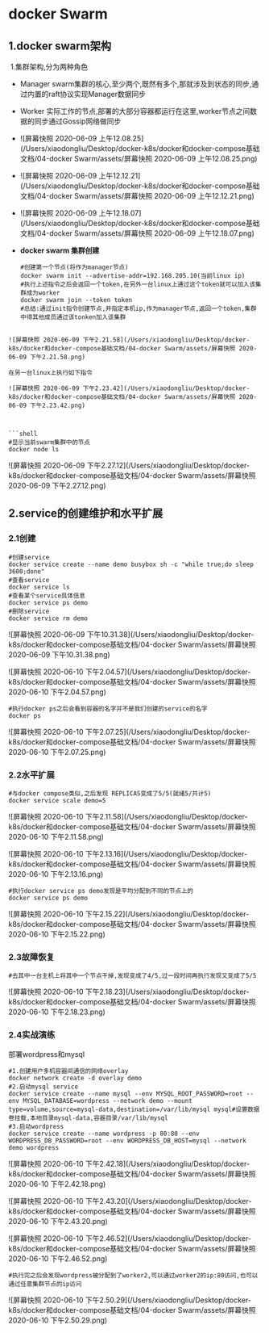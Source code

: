 # docker Swarm

## 	1.docker swarm架构

​				1.集群架构,分为两种角色

   - Manager  swarm集群的核心,至少两个,既然有多个,那就涉及到状态的同步,通过内置的raft协议实现Manager数据同步

   - Worker     实际工作的节点,部署的大部分容器都运行在这里,worker节点之间数据的同步通过Gossip网络做同步

   - ![屏幕快照 2020-06-09 上午12.08.25](/Users/xiaodongliu/Desktop/docker-k8s/docker和docker-compose基础文档/04-docker Swarm/assets/屏幕快照 2020-06-09 上午12.08.25.png)

   - ![屏幕快照 2020-06-09 上午12.12.21](/Users/xiaodongliu/Desktop/docker-k8s/docker和docker-compose基础文档/04-docker Swarm/assets/屏幕快照 2020-06-09 上午12.12.21.png)

   - ![屏幕快照 2020-06-09 上午12.18.07](/Users/xiaodongliu/Desktop/docker-k8s/docker和docker-compose基础文档/04-docker Swarm/assets/屏幕快照 2020-06-09 上午12.18.07.png)

   - **docker swarm 集群创建**

     ```shell
     #创建第一个节点(将作为manager节点)
     docker swarm init --advertise-addr=192.168.205.10(当前linux ip)
     #执行上述指令之后会返回一个token,在另外一台linux上通过这个token就可以加入该集群成为worker
     docker swarm join --token token
     #总结:通过init指令创建节点,并指定本机ip,作为manager节点,返回一个token,集群中得其他成员通过该tonken加入该集群
```
     
![屏幕快照 2020-06-09 下午2.21.58](/Users/xiaodongliu/Desktop/docker-k8s/docker和docker-compose基础文档/04-docker Swarm/assets/屏幕快照 2020-06-09 下午2.21.58.png)
     
在另一台linux上执行如下指令
     
![屏幕快照 2020-06-09 下午2.23.42](/Users/xiaodongliu/Desktop/docker-k8s/docker和docker-compose基础文档/04-docker Swarm/assets/屏幕快照 2020-06-09 下午2.23.42.png)
     
     

```shell
#显示当前swarm集群中的节点
docker node ls
```

![屏幕快照 2020-06-09 下午2.27.12](/Users/xiaodongliu/Desktop/docker-k8s/docker和docker-compose基础文档/04-docker Swarm/assets/屏幕快照 2020-06-09 下午2.27.12.png)

## 2.service的创建维护和水平扩展

### 		2.1创建

```shell
#创建service
docker service create --name demo busybox sh -c "while true;do sleep 3600;done"
#查看service
docker service ls
#查看某个service具体信息
docker service ps demo
#删除service
docker service rm demo
```

![屏幕快照 2020-06-09 下午10.31.38](/Users/xiaodongliu/Desktop/docker-k8s/docker和docker-compose基础文档/04-docker Swarm/assets/屏幕快照 2020-06-09 下午10.31.38.png)



![屏幕快照 2020-06-10 下午2.04.57](/Users/xiaodongliu/Desktop/docker-k8s/docker和docker-compose基础文档/04-docker Swarm/assets/屏幕快照 2020-06-10 下午2.04.57.png)

```shell
#执行docker ps之后会看到容器的名字并不是我们创建的service的名字
docker ps
```

![屏幕快照 2020-06-10 下午2.07.25](/Users/xiaodongliu/Desktop/docker-k8s/docker和docker-compose基础文档/04-docker Swarm/assets/屏幕快照 2020-06-10 下午2.07.25.png)

### 		2.2水平扩展

```shell
#与docker compose类似,之后发现 REPLICAS变成了5/5(就绪5/共计5)
docker service scale demo=5
```

![屏幕快照 2020-06-10 下午2.11.58](/Users/xiaodongliu/Desktop/docker-k8s/docker和docker-compose基础文档/04-docker Swarm/assets/屏幕快照 2020-06-10 下午2.11.58.png)



![屏幕快照 2020-06-10 下午2.13.16](/Users/xiaodongliu/Desktop/docker-k8s/docker和docker-compose基础文档/04-docker Swarm/assets/屏幕快照 2020-06-10 下午2.13.16.png)

```shell
#执行docker service ps demo发现是平均分配到不同的节点上的
docker service ps demo
```

![屏幕快照 2020-06-10 下午2.15.22](/Users/xiaodongliu/Desktop/docker-k8s/docker和docker-compose基础文档/04-docker Swarm/assets/屏幕快照 2020-06-10 下午2.15.22.png)

### 		2.3故障恢复

```shell
#去其中一台主机上将其中一个节点干掉,发现变成了4/5,过一段时间再执行发现又变成了5/5
```

![屏幕快照 2020-06-10 下午2.18.23](/Users/xiaodongliu/Desktop/docker-k8s/docker和docker-compose基础文档/04-docker Swarm/assets/屏幕快照 2020-06-10 下午2.18.23.png)

### 		2.4实战演练

部署wordpress和mysql

```shell
#1.创建用户多机容器间通信的网络overlay
docker network create -d overlay demo
#2.启动mysql service
docker service create --name mysql --env MYSQL_ROOT_PASSWORD=root --env MYSQL_DATABASE=wordpress --network demo --mount type=volume,source=mysql-data,destination=/var/lib/mysql mysql#设置数据卷挂载,本地目录mysql-data,容器目录/var/lib/mysql
#3.启动wordpress
docker service create --name wordpress -p 80:80 --env WORDPRESS_DB_PASSWORD=root --env WORDPRESS_DB_HOST=mysql --network demo wordpress

```

![屏幕快照 2020-06-10 下午2.42.18](/Users/xiaodongliu/Desktop/docker-k8s/docker和docker-compose基础文档/04-docker Swarm/assets/屏幕快照 2020-06-10 下午2.42.18.png)

![屏幕快照 2020-06-10 下午2.43.20](/Users/xiaodongliu/Desktop/docker-k8s/docker和docker-compose基础文档/04-docker Swarm/assets/屏幕快照 2020-06-10 下午2.43.20.png)

![屏幕快照 2020-06-10 下午2.46.52](/Users/xiaodongliu/Desktop/docker-k8s/docker和docker-compose基础文档/04-docker Swarm/assets/屏幕快照 2020-06-10 下午2.46.52.png)

```shell
#执行完之后会发现wordpress被分配到了worker2,可以通过worker2的ip:80访问,也可以通过任意集群节点的ip访问
```

![屏幕快照 2020-06-10 下午2.50.29](/Users/xiaodongliu/Desktop/docker-k8s/docker和docker-compose基础文档/04-docker Swarm/assets/屏幕快照 2020-06-10 下午2.50.29.png)



